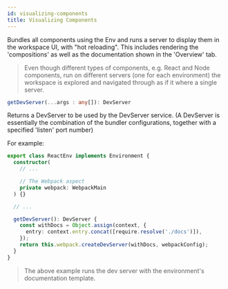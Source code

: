 ```yaml
---
id: visualizing-components
title: Visualizing Components
---
```


Bundles all components using the Env and runs a server to display them in the workspace UI, with "hot reloading". This includes rendering the 'compositions' as well as the documentation shown in the 'Overview' tab.

> Even though different types of components, e.g. React and Node components, run on different servers (one for each environment) the workspace is explored and navigated through as if it where a single server.


```ts
getDevServer(...args : any[]): DevServer
```

Returns a DevServer to be used by the DevServer service. (A DevServer is essentially the combination of the bundler configurations, together with a specified 'listen' port number)

For example:

```ts
export class ReactEnv implements Environment {
  constructor(
    // ...

    // The Webpack aspect
    private webpack: WebpackMain
  ) {}

  // ...

  getDevServer(): DevServer {
    const withDocs = Object.assign(context, {
      entry: context.entry.concat([require.resolve('./docs')]),
    });
    return this.webpack.createDevServer(withDocs, webpackConfig);
  }
}
```

> The above example runs the dev server with the environment's documentation template.




